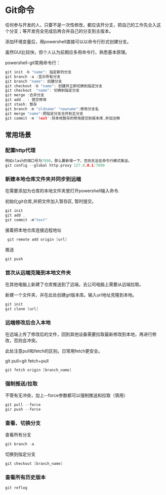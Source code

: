 # Git命令

<!--TOC-->

任何参与开发的人，只要不是一次性修改，都应该开分支，把自己的工作先合入这个分支；等开发完全完成后再合并自己的分支到主版本。

添加环境变量后，用powershell直接可以以命令行形式创建分支。

虽然GUI比较快，但个人认为前期应多用命令行，熟悉基本原理。

powershell-git常用命令行：

```cpp
git init -b "name": 指定新的分支
git branch -a :显示所有分支
git branch "name": 创建分支
git checkout -b "name": 创建并立即切换到指定分支
git checkout  "name": 切换到指定分支
git merge :合并分支
git add . : 提交修改
git stash: 暂存
git branch -m "oldname" "newname":修改分支名
git merge "name":把指定分支合并到主分支
git commit -m 'text':将本地暂存的修改提交到版本库,并加注释
```

## 常用场景

### 配置http代理

```cpp
例如clash的端口号为7890，那么要新增一下，否则无法在命令行模式推送。
git config --global http.proxy 127.0.0.1:7890   
```

### 新建本地仓库文件夹并同步到远端

在需要添加为仓库的本地文件夹里打开powershell输入命令.

初始化git仓库,并把文件加入暂存区, 暂时提交。

```cpp
git init
git add .
git commit -m"text"
```

接着把本地仓库连接远程地址

```c
 git remote add origin [url]
```

推送

```cpp
git push
```

### 首次从远端克隆到本地文件夹

在其他电脑上新建了仓库推送到了远端，去公司电脑上需要从远端拉取。

新建一个文件夹，并在此处创建git版本库。输入url地址克隆到本地。

```cpp
git init
git clone [url]
```

### 远端修改后合入本地

在远端上传了修改后的文件，回到其他设备需要拉取最新修改到本地，再进行修改，否则会冲突。

此处注意pull和fetch的区别。日常用fetch更安全。

git pull=git fetch+pull

```cpp
git fetch origin [branch_name]
```

### 强制推送/拉取

不管有无冲突，加上--force参数都可以强制推送和拉取（慎用）

```cpp
git pull --force
gir push --force
```

### 查看、切换分支

查看所有分支

```cpp
git branch -a
```

切换到指定分支

```cpp
git checkout [branch_name]
```

### 查看所有历史版本

```c
git reflog 
```
